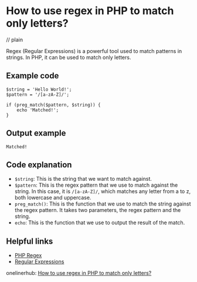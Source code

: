 # How to use regex in PHP to match only letters?
// plain

Regex (Regular Expressions) is a powerful tool used to match patterns in strings. In PHP, it can be used to match only letters.

## Example code

```
$string = 'Hello World!';
$pattern = '/[a-zA-Z]/';

if (preg_match($pattern, $string)) {
    echo 'Matched!';
}
```

## Output example

```
Matched!
```

## Code explanation

- `$string`: This is the string that we want to match against.
- `$pattern`: This is the regex pattern that we use to match against the string. In this case, it is `/[a-zA-Z]/`, which matches any letter from a to z, both lowercase and uppercase.
- `preg_match()`: This is the function that we use to match the string against the regex pattern. It takes two parameters, the regex pattern and the string.
- `echo`: This is the function that we use to output the result of the match.

## Helpful links
- [PHP Regex](https://www.php.net/manual/en/book.pcre.php)
- [Regular Expressions](https://www.regular-expressions.info/)

onelinerhub: [How to use regex in PHP to match only letters?](https://onelinerhub.com/php-regex/how-to-use-regex-in-php-to-match-only-letters)